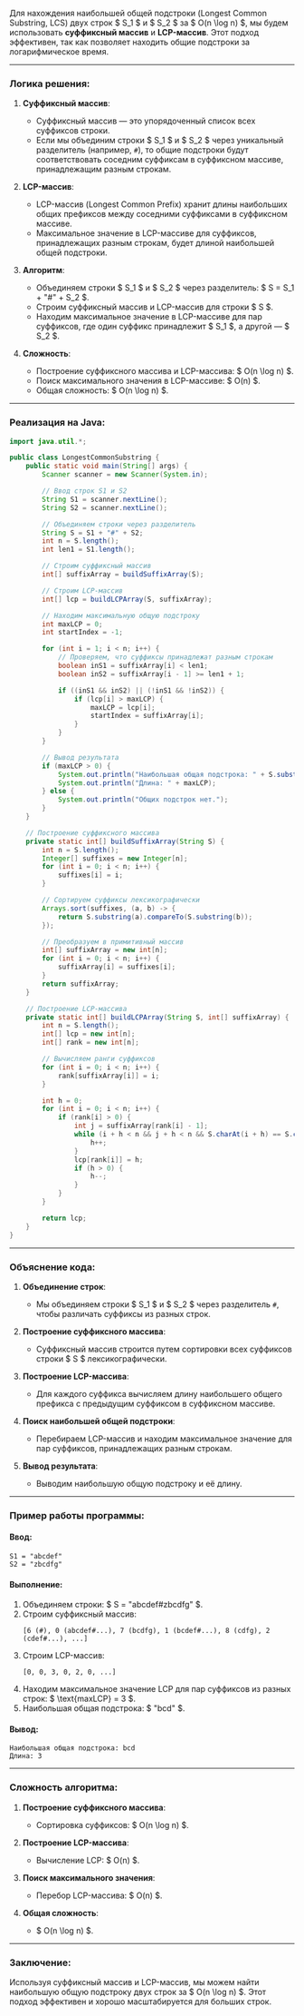 Для нахождения наибольшей общей подстроки (Longest Common Substring, LCS) двух строк $ S_1 $ и $ S_2 $ за $ O(n \log n) $, мы будем использовать **суффиксный массив** и **LCP-массив**. Этот подход эффективен, так как позволяет находить общие подстроки за логарифмическое время.

---

### **Логика решения:**

1. **Суффиксный массив**:
    - Суффиксный массив — это упорядоченный список всех суффиксов строки.
    - Если мы объединим строки $ S_1 $ и $ S_2 $ через уникальный разделитель (например, `#`), то общие подстроки будут соответствовать соседним суффиксам в суффиксном массиве, принадлежащим разным строкам.

2. **LCP-массив**:
    - LCP-массив (Longest Common Prefix) хранит длины наибольших общих префиксов между соседними суффиксами в суффиксном массиве.
    - Максимальное значение в LCP-массиве для суффиксов, принадлежащих разным строкам, будет длиной наибольшей общей подстроки.

3. **Алгоритм**:
    - Объединяем строки $ S_1 $ и $ S_2 $ через разделитель: $ S = S_1 + "\#" + S_2 $.
    - Строим суффиксный массив и LCP-массив для строки $ S $.
    - Находим максимальное значение в LCP-массиве для пар суффиксов, где один суффикс принадлежит $ S_1 $, а другой — $ S_2 $.

4. **Сложность**:
    - Построение суффиксного массива и LCP-массива: $ O(n \log n) $.
    - Поиск максимального значения в LCP-массиве: $ O(n) $.
    - Общая сложность: $ O(n \log n) $.

---

### **Реализация на Java:**

```java
import java.util.*;

public class LongestCommonSubstring {
    public static void main(String[] args) {
        Scanner scanner = new Scanner(System.in);

        // Ввод строк S1 и S2
        String S1 = scanner.nextLine();
        String S2 = scanner.nextLine();

        // Объединяем строки через разделитель
        String S = S1 + "#" + S2;
        int n = S.length();
        int len1 = S1.length();

        // Строим суффиксный массив
        int[] suffixArray = buildSuffixArray(S);

        // Строим LCP-массив
        int[] lcp = buildLCPArray(S, suffixArray);

        // Находим максимальную общую подстроку
        int maxLCP = 0;
        int startIndex = -1;

        for (int i = 1; i < n; i++) {
            // Проверяем, что суффиксы принадлежат разным строкам
            boolean inS1 = suffixArray[i] < len1;
            boolean inS2 = suffixArray[i - 1] >= len1 + 1;

            if ((inS1 && inS2) || (!inS1 && !inS2)) {
                if (lcp[i] > maxLCP) {
                    maxLCP = lcp[i];
                    startIndex = suffixArray[i];
                }
            }
        }

        // Вывод результата
        if (maxLCP > 0) {
            System.out.println("Наибольшая общая подстрока: " + S.substring(startIndex, startIndex + maxLCP));
            System.out.println("Длина: " + maxLCP);
        } else {
            System.out.println("Общих подстрок нет.");
        }
    }

    // Построение суффиксного массива
    private static int[] buildSuffixArray(String S) {
        int n = S.length();
        Integer[] suffixes = new Integer[n];
        for (int i = 0; i < n; i++) {
            suffixes[i] = i;
        }

        // Сортируем суффиксы лексикографически
        Arrays.sort(suffixes, (a, b) -> {
            return S.substring(a).compareTo(S.substring(b));
        });

        // Преобразуем в примитивный массив
        int[] suffixArray = new int[n];
        for (int i = 0; i < n; i++) {
            suffixArray[i] = suffixes[i];
        }
        return suffixArray;
    }

    // Построение LCP-массива
    private static int[] buildLCPArray(String S, int[] suffixArray) {
        int n = S.length();
        int[] lcp = new int[n];
        int[] rank = new int[n];

        // Вычисляем ранги суффиксов
        for (int i = 0; i < n; i++) {
            rank[suffixArray[i]] = i;
        }

        int h = 0;
        for (int i = 0; i < n; i++) {
            if (rank[i] > 0) {
                int j = suffixArray[rank[i] - 1];
                while (i + h < n && j + h < n && S.charAt(i + h) == S.charAt(j + h)) {
                    h++;
                }
                lcp[rank[i]] = h;
                if (h > 0) {
                    h--;
                }
            }
        }

        return lcp;
    }
}
```

---

### **Объяснение кода:**

1. **Объединение строк**:
    - Мы объединяем строки $ S_1 $ и $ S_2 $ через разделитель `#`, чтобы различать суффиксы из разных строк.

2. **Построение суффиксного массива**:
    - Суффиксный массив строится путем сортировки всех суффиксов строки $ S $ лексикографически.

3. **Построение LCP-массива**:
    - Для каждого суффикса вычисляем длину наибольшего общего префикса с предыдущим суффиксом в суффиксном массиве.

4. **Поиск наибольшей общей подстроки**:
    - Перебираем LCP-массив и находим максимальное значение для пар суффиксов, принадлежащих разным строкам.

5. **Вывод результата**:
    - Выводим наибольшую общую подстроку и её длину.

---

### **Пример работы программы:**

#### Ввод:
```text
S1 = "abcdef"
S2 = "zbcdfg"
```

#### Выполнение:
1. Объединяем строки: $ S = "abcdef#zbcdfg" $.
2. Строим суффиксный массив:
   ```
   [6 (#), 0 (abcdef#...), 7 (bcdfg), 1 (bcdef#...), 8 (cdfg), 2 (cdef#...), ...]
   ```
3. Строим LCP-массив:
   ```
   [0, 0, 3, 0, 2, 0, ...]
   ```
4. Находим максимальное значение LCP для пар суффиксов из разных строк: $ \text{maxLCP} = 3 $.
5. Наибольшая общая подстрока: $ "bcd" $.

#### Вывод:
```text
Наибольшая общая подстрока: bcd
Длина: 3
```

---

### **Сложность алгоритма:**

1. **Построение суффиксного массива**:
    - Сортировка суффиксов: $ O(n \log n) $.

2. **Построение LCP-массива**:
    - Вычисление LCP: $ O(n) $.

3. **Поиск максимального значения**:
    - Перебор LCP-массива: $ O(n) $.

4. **Общая сложность**:
    - $ O(n \log n) $.

---

### **Заключение:**
Используя суффиксный массив и LCP-массив, мы можем найти наибольшую общую подстроку двух строк за $ O(n \log n) $. Этот подход эффективен и хорошо масштабируется для больших строк.